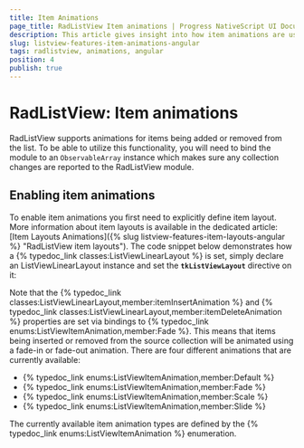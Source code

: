 ```yaml
---
title: Item Animations
page_title: RadListView Item animations | Progress NativeScript UI Documentation
description: This article gives insight into how item animations are used with RadListView.
slug: listview-features-item-animations-angular
tags: radlistview, animations, angular
position: 4
publish: true
---
```

# RadListView: Item animations
RadListView supports animations for items being added or removed from the list. To be able to utilize this functionality, you will need to bind the module to an `ObservableArray` instance which makes sure any collection changes are reported to the RadListView module.

## Enabling item animations
To enable item animations you first need to explicitly define item layout. More information about item layouts is available in the dedicated article: [Item Layouts Animations]({% slug listview-features-item-layouts-angular %} "RadListView item layouts"). The code snippet below demonstrates how a {% typedoc_link classes:ListViewLinearLayout %} is set, simply declare an ListViewLinearLayout instance and set the **`tkListViewLayout`** directive on it:

<snippet id='angular-listview-item-animations-html'/>

Note that the {% typedoc_link classes:ListViewLinearLayout,member:itemInsertAnimation %} and {% typedoc_link classes:ListViewLinearLayout,member:itemDeleteAnimation %} properties are set via bindings to {% typedoc_link enums:ListViewItemAnimation,member:Fade %}. This means that items being inserted or removed from the source collection will be animated using a fade-in or fade-out animation. There are four different animations that are currently available:

- {% typedoc_link enums:ListViewItemAnimation,member:Default %}
- {% typedoc_link enums:ListViewItemAnimation,member:Fade %}
- {% typedoc_link enums:ListViewItemAnimation,member:Scale %}
- {% typedoc_link enums:ListViewItemAnimation,member:Slide %}

The currently available item animation types are defined by the {% typedoc_link enums:ListViewItemAnimation %} enumeration.
